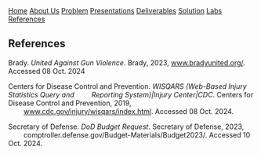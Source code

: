 <div class="button-group">
    <a href="./" class="button primary">Home</a>
    <a href="./about-us.html" class="button">About Us</a>
    <a href="./problem.html" class="button">Problem</a>
    <a href="./presentations.html" class="button">Presentations</a>
    <a href="./deliverables.html" class="button">Deliverables</a>
    <a href="./solution.html" class="button">Solution</a>
    <a href="./lab.html" class="button">Labs</a>
    <a href="./references.html" class="button">References</a>


</div>

## References


Brady. _United Against Gun Violence_. Brady, 2023, www.bradyunited.org/. Accessed 08 Oct. 2024

Centers for Disease Control and Prevention. _WISQARS (Web-Based Injury Statistics Query and_ 
    &nbsp;&nbsp;&nbsp;&nbsp;&nbsp;&nbsp;&nbsp;&nbsp;_Reporting System)|Injury Center|CDC_. Centers for Disease Control and Prevention, 2019, 
    &nbsp;&nbsp;&nbsp;&nbsp;&nbsp;&nbsp;&nbsp;&nbsp;www.cdc.gov/injury/wisqars/index.html. Accessed 08 Oct. 2024.

Secretary of Defense. _DoD Budget Request_. Secretary of Defense, 2023, 
    &nbsp;&nbsp;&nbsp;&nbsp;&nbsp;&nbsp;&nbsp;&nbsp;comptroller.defense.gov/Budget-Materials/Budget2023/. Accessed 10 Oct. 2024.

